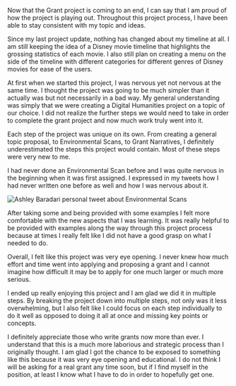
Now that the Grant project is coming to an end, I can say that I am proud of how the project is playing out. Throughout this project process, I have been able to stay consistent with my topic and ideas. 

Since my last project update, nothing has changed about my timeline at all. I am still keeping the idea of a Disney movie timeline that highlights the grossing statistics of each movie. I also still plan on creating a menu on the side of the timeline with different categories for different genres of Disney movies for ease of the users. 

At first when we started this project, I was nervous yet not nervous at the same time. I thought the project was going to be much simpler than it actually was but not necessarily in a bad way. My general understanding was simply that we were creating a Digital Humanities project on a topic of our choice. I did not realize the further steps we would need to take in order to complete the grant project and now much work truly went into it. 

Each step of the project was unique on its own. From creating a general topic proposal, to Environmental Scans, to Grant Narratives, I definitely underestimated the steps this project would contain. Most of these steps were very new to me. 

I had never done an Environmental Scan before and I was quite nervous in the beginning when it was first assigned. I expressed in my tweets how I had never written one before as well and how I was nervous about it. 

![Ashley Baradari personal tweet about Environmental Scans](https://ashleybaradari.github.io/ashleybaradari/images/tweet.PNG)


After taking some and being provided with some examples I felt more comfortable with the new aspects that I was learning. It was really helpful to be provided with examples along the way through this project process because at times I really felt like I did not have a good grasp on what I needed to do. 

Overall, I felt like this project was very eye opening. I never knew how much effort and time went into applying and proposing a grant and I cannot imagine how difficult it may be to apply for one much larger or much more serious. 

I ended up really enjoying this project and I am glad we did it in multiple steps. By breaking the project down into multiple steps, not only was it less overwhelming, but I also felt like I could focus on each step individually to do it well as opposed to doing it all at once and missing key points or concepts. 

I definitely appreciate those who write grants now more than ever. I understand that this is a much more laborious and strategic process than I originally thought. I am glad I got the chance to be exposed to something like this because it was very eye opening and educational. I do not think I will be asking for a real grant any time soon, but if I find myself in the position, at least I know what I have to do in order to hopefully get one. 
